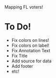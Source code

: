 Mapping FL voters!

# To Do! 
* Fix colors on lines!
* Fix colors on label!
* Fix Annotation Text
* Fix Title
* Add source for data
* Add footer
* etc!